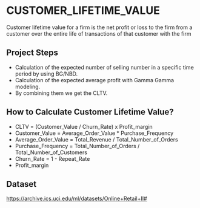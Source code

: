 # CUSTOMER_LIFETIME_VALUE

Customer lifetime value for a firm is the net profit or loss to the firm from a customer over the entire life of transactions of that customer with the firm


## Project Steps

*  Calculation of the expected number of selling number in a specific time period by using BG/NBD.
* Calculation of the expected average profit with Gamma Gamma modeling.
* By combining them we get the CLTV.


## How to Calculate Customer Lifetime Value?

* CLTV = (Customer_Value / Churn_Rate) x Profit_margin
* Customer_Value = Average_Order_Value * Purchase_Frequency
* Average_Order_Value = Total_Revenue / Total_Number_of_Orders
* Purchase_Frequency =  Total_Number_of_Orders / Total_Number_of_Customers
* Churn_Rate = 1 - Repeat_Rate
* Profit_margin


## Dataset

https://archive.ics.uci.edu/ml/datasets/Online+Retail+II#

